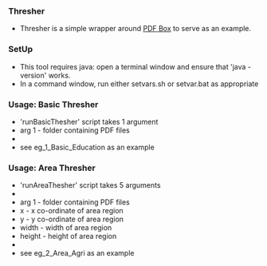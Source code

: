 
### Thresher 

* Thresher is a simple wrapper around [PDF Box](http://pdfbox.apache.org) to serve as an example.

### SetUp

* This tool requires java: open a terminal window and ensure that 'java -version' works.
* In a command window, run either setvars.sh or setvar.bat as appropriate

### Usage: Basic Thresher
* 'runBasicThesher' script takes 1 argument
* arg 1 - folder containing PDF files
*
* see eg_1_Basic_Education as an example

### Usage: Area Thresher
* 'runAreaThesher' script takes 5 arguments
*
* arg 1 - folder containing PDF files
* x - x co-ordinate of area region
* y - y co-ordinate of area region
* width - width of area region
* height - height of area region 
*
* see eg_2_Area_Agri as an example

